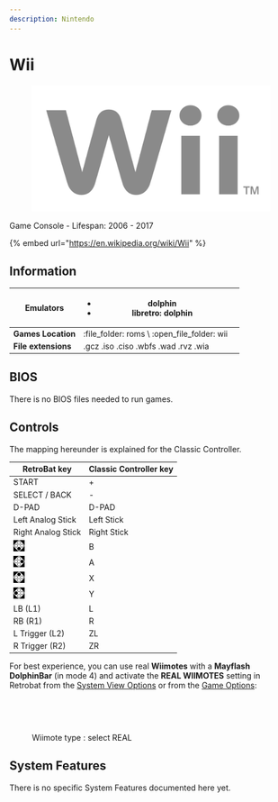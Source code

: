 ```yaml
---
description: Nintendo
---
```


# Wii

<figure><img src="https://raw.githubusercontent.com/fabricecaruso/es-theme-carbon/5149a33eed46b2af638b06119397d4023b75131f/art/logos/wii.svg" alt=""><figcaption></figcaption></figure>

Game Console - Lifespan: 2006 - 2017

{% embed url="https://en.wikipedia.org/wiki/Wii" %}

## Information

| **Emulators**       | <ul><li>dolphin</li><li>libretro: dolphin</li></ul> |   |
| ------------------- | --------------------------------------------------- | - |
| **Games Location**  | :file\_folder: roms \ :open\_file\_folder: wii      |   |
| **File extensions** | .gcz .iso .ciso .wbfs .wad .rvz .wia                |   |

## BIOS

There is no BIOS files needed to run games.

## Controls

The mapping hereunder is explained for the Classic Controller.

| RetroBat key                                                                    | Classic Controller key |
| ------------------------------------------------------------------------------- | ---------------------- |
| START                                                                           | +                      |
| SELECT / BACK                                                                   | -                      |
| D-PAD                                                                           | D-PAD                  |
| Left Analog Stick                                                               | Left Stick             |
| Right Analog Stick                                                              | Right Stick            |
| ![A](<../../.gitbook/assets/image (1) (2).png>)                                 | B                      |
| ![B](<../../.gitbook/assets/image (4).png>)                                     | A                      |
| <img src="../../.gitbook/assets/image (3) (1).png" alt="" data-size="original"> | X                      |
| <img src="../../.gitbook/assets/image (2) (1).png" alt="" data-size="line">     | Y                      |
| LB (L1)                                                                         | L                      |
| RB (R1)                                                                         | R                      |
| L Trigger (L2)                                                                  | ZL                     |
| R Trigger (R2)                                                                  | ZR                     |

For best experience, you can use real **Wiimotes** with a **Mayflash DolphinBar** (in mode 4) and activate the **REAL WIIMOTES** setting in Retrobat from the [System View Options](../../navigation/system-view-options.md) or from the [Game Options](../../navigation/game-options.md):

<figure><img src="https://i.imgur.com/0jC9b8z.png" alt=""><figcaption></figcaption></figure>

<figure><img src="https://i.imgur.com/FFWtrsV.png" alt=""><figcaption><p>Wiimote type : select REAL</p></figcaption></figure>

## System Features

There is no specific System Features documented here yet.
